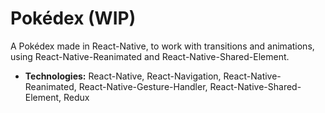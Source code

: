 # Pokédex (WIP)

A Pokédex made in React-Native, to work with transitions and animations, using React-Native-Reanimated and React-Native-Shared-Element.

- **Technologies:** React-Native, React-Navigation, React-Native-Reanimated, React-Native-Gesture-Handler, React-Native-Shared-Element, Redux